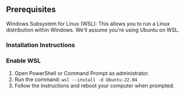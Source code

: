 ## Prerequisites

Windows Subsystem for Linux (WSL): This allows you to run a Linux distribution within Windows. We'll assume you're using Ubuntu on WSL.
### Installation Instructions

### Enable WSL

1. Open PowerShell or Command Prompt as administrator.
2. Run the command: `wsl --install -d Ubuntu-22.04`
3. Follow the instructions and reboot your computer when prompted.